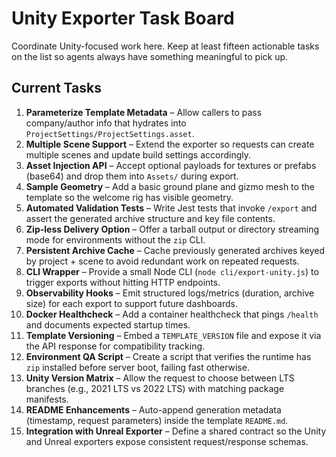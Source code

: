 # Unity Exporter Task Board

Coordinate Unity-focused work here. Keep at least fifteen actionable tasks on the list so agents always have something meaningful to pick up.

## Current Tasks

1. **Parameterize Template Metadata** – Allow callers to pass company/author info that hydrates into `ProjectSettings/ProjectSettings.asset`.
2. **Multiple Scene Support** – Extend the exporter so requests can create multiple scenes and update build settings accordingly.
3. **Asset Injection API** – Accept optional payloads for textures or prefabs (base64) and drop them into `Assets/` during export.
4. **Sample Geometry** – Add a basic ground plane and gizmo mesh to the template so the welcome rig has visible geometry.
5. **Automated Validation Tests** – Write Jest tests that invoke `/export` and assert the generated archive structure and key file contents.
6. **Zip-less Delivery Option** – Offer a tarball output or directory streaming mode for environments without the `zip` CLI.
7. **Persistent Archive Cache** – Cache previously generated archives keyed by project + scene to avoid redundant work on repeated requests.
8. **CLI Wrapper** – Provide a small Node CLI (`node cli/export-unity.js`) to trigger exports without hitting HTTP endpoints.
9. **Observability Hooks** – Emit structured logs/metrics (duration, archive size) for each export to support future dashboards.
10. **Docker Healthcheck** – Add a container healthcheck that pings `/health` and documents expected startup times.
11. **Template Versioning** – Embed a `TEMPLATE_VERSION` file and expose it via the API response for compatibility tracking.
12. **Environment QA Script** – Create a script that verifies the runtime has `zip` installed before server boot, failing fast otherwise.
13. **Unity Version Matrix** – Allow the request to choose between LTS branches (e.g., 2021 LTS vs 2022 LTS) with matching package manifests.
14. **README Enhancements** – Auto-append generation metadata (timestamp, request parameters) inside the template `README.md`.
15. **Integration with Unreal Exporter** – Define a shared contract so the Unity and Unreal exporters expose consistent request/response schemas.
